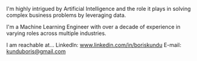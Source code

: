 I'm highly intrigued by Artificial Intelligence and the role it plays in solving complex business problems by leveraging data.

I'm a Machine Learning Engineer with over a decade of experience in varying roles across multiple industries.

I am reachable at...
LinkedIn: www.linkedin.com/in/boriskundu
E-mail: kunduboris@gmail.com
